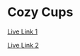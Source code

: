 # Cozy Cups

[Live Link 1](https://cozy-cups.netlify.app/)

[Live Link 2](https://cozy-cups.surge.sh)

